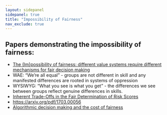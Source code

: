 ```yaml
---
layout: sidepanel
sidepanel: true
title: "Impossibility of Fairness"
nav_exclude: true
---
```


## Papers demonstrating the impossibility of fairness:

- <a href="https://dl.acm.org/doi/10.1145/3433949" target="_blank">The (Im)possibility of fairness: different value systems require different mechanisms for fair decision making</a>
- WAE: “We’re all equal” - groups are not different in skill and any manifested differences are rooted in systems of oppression
- WYSIWYG: “What you see is what you get” - the differences we see between groups reflect genuine differences in skills. 
- <a href="https://arxiv.org/abs/1609.05807" target="_blank">Inherent Trade-Offs in the Fair Determination of Risk Scores</a>
- https://arxiv.org/pdf/1703.00056
- <a href="https://arxiv.org/pdf/1701.08230" target="_blank">Algorithmic decision making and the cost of fairness</a>
